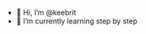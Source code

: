 - 👋 Hi, I’m @keebrit
- 🌱 I’m currently learning step by step


<!---
keebrit/keebrit is a ✨ special ✨ repository because its `README.md` (this file) appears on your GitHub profile.
You can click the Preview link to take a look at your changes.
--->
